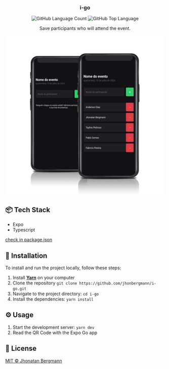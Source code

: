<h3 align="center">
  i-go
</h3>

<p align="center">
  <img alt="GitHub Language Count" src="https://img.shields.io/github/languages/count/jhonbergmann/i-go" />
  <img alt="GitHub Top Language" src="https://img.shields.io/github/languages/top/jhonbergmann/i-go" />
</p>

<p align="center">Save participants who will attend the event.</p>

<p align="center">
  <img src="docs/assets/illustration.png" alt="illustration" >
</p>

## 📦 Tech Stack

- Expo
- Typescript

[check in package.json](package.json)

## 🔩 Installation

To install and run the project locally, follow these steps:

1. Install [**Yarn**](https://yarnpkg.com/) on your computer
1. Clone the repository `git clone https://github.com/jhonbergmann/i-go.git`
1. Navigate to the project directory: `cd i-go`
1. Install the dependencies: `yarn install`

## ⚙️ Usage

1. Start the development server: `yarn dev`
1. Read the QR Code with the Expo Go app

## 📝 License

[MIT © Jhonatan Bergmann](https://github.com/jhonbergmann/i-go/blob/main/LICENSE)
